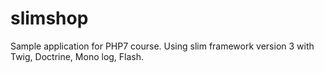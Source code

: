 # slimshop
Sample application for PHP7 course. Using slim framework version 3 with Twig, Doctrine, Mono log, Flash.
